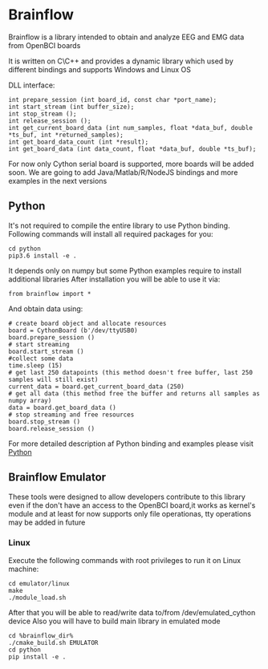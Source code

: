 # Brainflow

Brainflow is a library intended to obtain and analyze EEG and EMG data from OpenBCI boards

It is written on C\C++ and provides a dynamic library which used by different bindings and supports Windows and Linux OS

DLL interface:
```
int prepare_session (int board_id, const char *port_name);
int start_stream (int buffer_size);
int stop_stream ();
int release_session ();
int get_current_board_data (int num_samples, float *data_buf, double *ts_buf, int *returned_samples);
int get_board_data_count (int *result);
int get_board_data (int data_count, float *data_buf, double *ts_buf);
```
For now only Cython serial board is supported, more boards will be added soon.
We are going to add Java/Matlab/R/NodeJS bindings and more examples in the next versions

## Python
It's not required to compile the entire library to use Python binding.
Following commands will install all required packages for you:
```
cd python
pip3.6 install -e .
``` 
It depends only on numpy but some Python examples require to install additional libraries
After installation you will be able to use it via:
```
from brainflow import *
```
And obtain data using:
```
# create board object and allocate resources
board = CythonBoard (b'/dev/ttyUSB0)
board.prepare_session ()
# start streaming
board.start_stream ()
#collect some data
time.sleep (15)
# get last 250 datapoints (this method doesn't free buffer, last 250 samples will still exist)
current_data = board.get_current_board_data (250)
# get all data (this method free the buffer and returns all samples as numpy array)
data = board.get_board_data ()
# stop streaming and free resources
board.stop_stream ()
board.release_session ()
```
For more detailed description af Python binding and examples please visit [Python](https://github.com/Andrey1994/brainflow/tree/master/python)

## Brainflow Emulator
These tools were designed to allow developers contribute to this library even if the don't have an access to the OpenBCI board,it works as kernel's module and at least for now supports only file operationas, tty operations may be added in future

### Linux
Execute the following commands with root privileges to run it on Linux machine:
```
cd emulator/linux
make
./module_load.sh
```
After that you will be able to read/write data to/from /dev/emulated_cython device
Also you will have to build main library in emulated mode
```
cd %brainflow_dir%
./cmake_build.sh EMULATOR
cd python
pip install -e .
```
